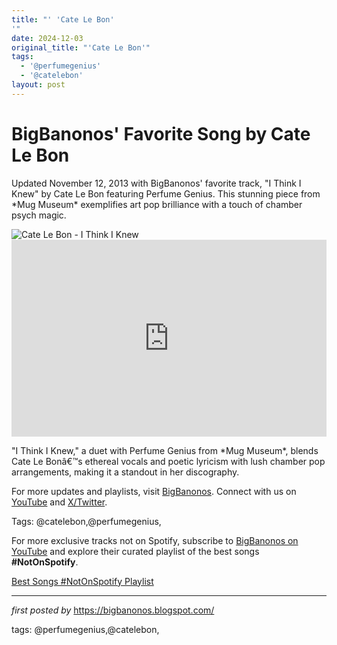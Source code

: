 ```yaml
---
title: "' 'Cate Le Bon'
'"
date: 2024-12-03
original_title: "'Cate Le Bon'"
tags:
  - '@perfumegenius'
  - '@catelebon'
layout: post
---
```

<!-- Post Title -->
<h1 >BigBanonos' Favorite Song by Cate Le Bon</h1> <!-- Introductory Text -->
<p >Updated November 12, 2013 with BigBanonos' favorite track, "I Think I Knew" by Cate Le Bon featuring Perfume Genius. This stunning piece from *Mug Museum* exemplifies art pop brilliance with a touch of chamber psych magic.</p> <!-- Featured Image -->
<div > <img src="https://static01.nyt.com/images/2016/04/14/arts/14LEBON/14LEBON-superJumbo.jpg" alt="Cate Le Bon - I Think I Knew" />
</div> <!-- YouTube Video Embed -->
<div > <iframe width="100%" height="315" src="https://www.youtube.com/embed/gyHQFs2bzL0" title="Cate Le Bon (Ft. Perfume Genius) - I Think I Knew" frameborder="0" allow="accelerometer; autoplay; clipboard-write; encrypted-media; gyroscope; picture-in-picture; web-share" referrerpolicy="strict-origin-when-cross-origin" allowfullscreen></iframe>
</div> <!-- Song Information -->
<div > <p>"I Think I Knew," a duet with Perfume Genius from *Mug Museum*, blends Cate Le Bonâ€™s ethereal vocals and poetic lyricism with lush chamber pop arrangements, making it a standout in her discography.</p>
</div> <!-- Footer Links -->
<div > <p>For more updates and playlists, visit <a href="https://bigbanonos.blogspot.com/" target="_blank">BigBanonos</a>. Connect with us on <a href="https://www.youtube.com/@BigBanonos" target="_blank">YouTube</a> and <a href="https://x.com/bigbanonos" target="_blank">X/Twitter</a>.</p>
</div> <!-- Tags -->
<p >Tags: @catelebon,@perfumegenius,</p>


<!--Subscribe and Playlist Links-->
<div>
    <p>For more exclusive tracks not on Spotify, subscribe to <a href="https://www.youtube.com/@BigBanonos" target="_blank">BigBanonos on YouTube</a> and explore their curated playlist of the best songs <strong>#NotOnSpotify</strong>.</p>
    <p><a href="https://www.youtube.com/playlist?list=PLtuNtuTatqI0kFahUCbtbfenC_ET5O_tr" target="_blank">Best Songs #NotOnSpotify Playlist<br /></a></p></div>

<hr />

<p><em>first posted by</em> <a href="https://bigbanonos.blogspot.com/" rel="noopener" target="_new">https://bigbanonos.blogspot.com/</a></p>

<p>tags: @perfumegenius,@catelebon,</p>

